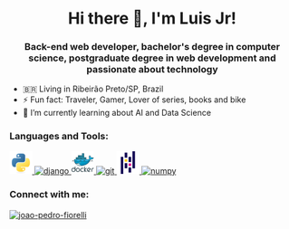 <h1  align="center">Hi there 👋, I'm Luis Jr!</h1>

  

<h3  align="center">Back-end web developer, bachelor's degree in computer science, postgraduate degree in web development and passionate about technology</h3>

  

- 🇧🇷 Living in Ribeirão Preto/SP, Brazil
- ⚡ Fun fact: Traveler, Gamer, Lover of series, books and bike
- 🌱 I’m currently learning about AI and Data Science

  

<h3  align="left">Languages and Tools:</h3>

<p  align="left">  <a  href="https://www.python.org"  target="_blank"  rel="noreferrer">  <img  src="https://raw.githubusercontent.com/devicons/devicon/master/icons/python/python-original.svg"  alt="python"  width="40"  height="40"/>  </a>  <a  href="https://www.djangoproject.com/"  target="_blank"  rel="noreferrer">  <img  src="https://cdn.worldvectorlogo.com/logos/django.svg"  alt="django"  width="40"  height="40"/>  </a>  <a  href="https://www.docker.com/"  target="_blank"  rel="noreferrer">  <img  src="https://raw.githubusercontent.com/devicons/devicon/master/icons/docker/docker-original-wordmark.svg"  alt="docker"  width="40"  height="40"/>  </a>  <a  href="https://git-scm.com/"  target="_blank"  rel="noreferrer">  <img  src="[https://www.vectorlogo.zone/logos/git-scm/git-scm-icon.svg](https://github.githubassets.com/assets/GitHub-Mark-ea2971cee799.png)"  alt="git"  width="40"  height="40"/>  </a>    <a  href="https://pandas.pydata.org/"  target="_blank"  rel="noreferrer">  <img  src="https://raw.githubusercontent.com/devicons/devicon/2ae2a900d2f041da66e950e4d48052658d850630/icons/pandas/pandas-original.svg"  alt="pandas"  width="40"  height="40"/>  </a> 
<a  href="https://numpy.org/"  target="_blank"  rel="noreferrer">  <img  src="https://numpy.org/images/logo.svg"  alt="numpy"  width="40"  height="40"/>  </a> </p>
  

<h3  align="left">Connect with me:</h3>

<p  align="left">

<a  href="https://br.linkedin.com/in/jose-luis-da-cruz-junior/"  target="blank"><img  align="center"  src="https://raw.githubusercontent.com/rahuldkjain/github-profile-readme-generator/master/src/images/icons/Social/linked-in-alt.svg"  alt="joao-pedro-fiorelli"  height="30"  width="40"  /></a>
</p>
